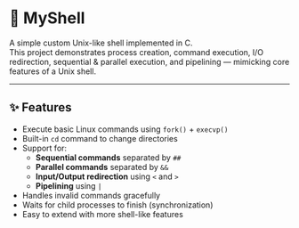 # 🐚 MyShell

A simple custom Unix-like shell implemented in C.  
This project demonstrates process creation, command execution, I/O redirection, sequential & parallel execution, and pipelining — mimicking core features of a Unix shell.

---

## ✨ Features
- Execute basic Linux commands using `fork()` + `execvp()`
- Built-in `cd` command to change directories
- Support for:
  - **Sequential commands** separated by `##`
  - **Parallel commands** separated by `&&`
  - **Input/Output redirection** using `<` and `>`
  - **Pipelining** using `|`
- Handles invalid commands gracefully
- Waits for child processes to finish (synchronization)
- Easy to extend with more shell-like features
